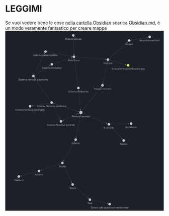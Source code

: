 # LEGGIMI

Se vuoi vedere bene le cose [nella cartella Obsidian](Obsidian/Scuola) scarica [Obsidian.md](https://obsidian.md/), è un modo veramente fantastico per creare mappe
![](image.png)